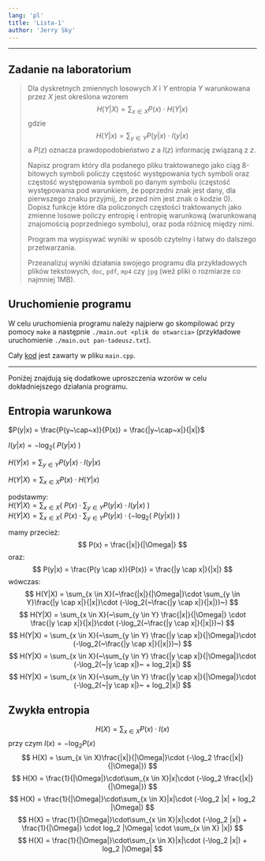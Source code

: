 ```yaml
---
lang: 'pl'
title: 'Lista-1'
author: 'Jerry Sky'
---
```


---

## Zadanie na laboratorium

> Dla dyskretnych zmiennych losowych $X$ i $Y$ entropia $Y$ warunkowana przez $X$ jest określona wzorem
> $$
> H(Y|X) = \sum_{x\in X}P(x) \cdot H(Y|x)
> $$
> gdzie
> $$
> H(Y|x) = \sum_{y\in Y}P(y|x) \cdot I(y|x)
> $$
> a $P(z)$ oznacza prawdopodobieństwo $z$ a $I(z)$ informację związaną z $z$.
>
> Napisz program który dla podanego pliku traktowanego jako ciąg 8-bitowych symboli policzy częstość występowania tych symboli oraz częstość występowania symboli po danym symbolu (częstość występowania pod warunkiem, że poprzedni znak jest dany, dla pierwszego znaku przyjmij, że przed nim jest znak o kodzie $0$). Dopisz funkcje które dla policzonych częstości traktowanych jako zmienne losowe policzy entropię i entropię warunkową (warunkowaną znajomością poprzedniego symbolu), oraz poda różnicę między nimi.
>
> Program ma wypisywać wyniki w sposób czytelny i łatwy do dalszego przetwarzania.
>
> Przeanalizuj wyniki działania swojego programu dla przykładowych plików tekstowych, `doc`, `pdf`, `mp4` czy `jpg` (weź pliki o rozmiarze co najmniej 1MB).

## Uruchomienie programu

W celu uruchomienia programu należy najpierw go skompilować przy pomocy `make` a następnie `./main.out <plik do otwarcia>` (przykładowe uruchomienie `./main.out pan-tadeusz.txt`).

Cały [kod](main.cpp) jest zawarty w pliku `main.cpp`.

---

Poniżej znajdują się dodatkowe uproszczenia wzorów w celu dokładniejszego działania programu.

## Entropia warunkowa

$P(y|x) = \frac{P(y~\cap~x)}{P(x)} = \frac{|y~\cap~x|}{|x|}$

$I(y|x) = -\log_2(~P(y|x)~)$

$H(Y|x) = \sum_{y \in Y}P(y|x)\cdot I(y|x)$

$H(Y|X) = \sum_{x \in X}P(x)\cdot H(Y|x)$

podstawmy:\
$H(Y|X) = \sum_{x \in X}(~P(x)\cdot \sum_{y \in Y}P(y|x)\cdot I(y|x)~)$\
$H(Y|X) = \sum_{x \in X}(~P(x)\cdot \sum_{y \in Y}P(y|x)\cdot (-\log_2(~P(y|x))~)$

mamy przecież:
$$
P(x) = \frac{|x|}{|\Omega|}
$$
oraz:
$$
P(y|x) = \frac{P(y \cap x)}{P(x)} = \frac{|y \cap x|}{|x|}
$$
wówczas:
$$
H(Y|X) = \sum_{x \in X}(~\frac{|x|}{|\Omega|}\cdot \sum_{y \in Y}\frac{|y \cap x|}{|x|}\cdot (-\log_2(~\frac{|y \cap x|}{|x|})~)
$$
$$
H(Y|X) = \sum_{x \in X}(~\sum_{y \in Y} \frac{|x|}{|\Omega|} \cdot \frac{|y \cap x|}{|x|}\cdot (-\log_2(~\frac{|y \cap x|}{|x|})~)
$$
$$
H(Y|X) = \sum_{x \in X}(~\sum_{y \in Y} \frac{|y \cap x|}{|\Omega|}\cdot (-\log_2(~\frac{|y \cap x|}{|x|})~)
$$
$$
H(Y|X) = \sum_{x \in X}(~\sum_{y \in Y} \frac{|y \cap x|}{|\Omega|}\cdot (-\log_2(~|y \cap x|)~ + log_2|x|)
$$
$$
H(Y|X) = \sum_{x \in X}(~\sum_{y \in Y} \frac{|y \cap x|}{|\Omega|}\cdot (-\log_2(~|y \cap x|)~ + log_2|x|)
$$

## Zwykła entropia

$$
H(X) = \sum_{x \in X}P(x)\cdot I(x)
$$
przy czym $I(x) = -\log_2 P(x)$
$$
H(X) = \sum_{x \in X}\frac{|x|}{|\Omega|}\cdot (-\log_2 \frac{|x|}{|\Omega|})
$$
$$
H(X) = \frac{1}{|\Omega|}\cdot\sum_{x \in X}|x|\cdot (-\log_2 \frac{|x|}{|\Omega|})
$$
$$
H(X) = \frac{1}{|\Omega|}\cdot\sum_{x \in X}|x|\cdot (-\log_2 |x| + log_2 |\Omega|)
$$
$$
H(X) = \frac{1}{|\Omega|}\cdot\sum_{x \in X}|x|\cdot (-\log_2 |x|) + \frac{1}{|\Omega|} \cdot log_2 |\Omega| \cdot \sum_{x \in X} |x|)
$$
$$
H(X) = \frac{1}{|\Omega|}\cdot\sum_{x \in X}|x|\cdot (-\log_2 |x|) + log_2 |\Omega|
$$
